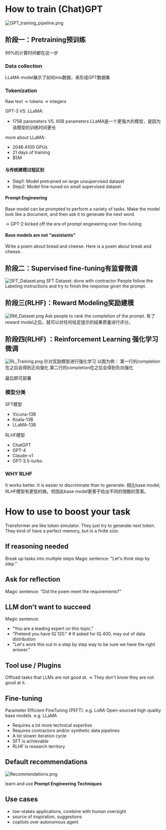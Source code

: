 # How to train (Chat)GPT

![GPT_training_pipeline.png](../imgs/GPT_training_pipeline.png)

## 阶段一：Pretraining预训练

99%的计算时间都在这一步

### Data collection

LLaMA model展示了如何mix数据，来形成GPT数据集

### Tokenization

Raw text -> tokens -> integers

GPT-3 VS. LLaMA:

- 175B parameters VS. 65B parameters
LLaMA是一个更强大的模型，是因为该模型的训练时间更长

more about LLaMA:

- 2046 A100 GPUs
- 21 days of training
- $5M

#### 与传统建模过程区别

- Step1: Model pretrained on large unsupervised dataset
- Step2: Model fine-tuned on small supervised dataset

#### Prompt Engineering

Base model can be prompted to perform a variety of tasks.
Make the model look like a document, and then ask it to generate the next word.

-> GPT-2 kicked off the era of prompt engineering over fine-tuning

#### Base models are not "assistants"

Write a poem about bread and cheese.
Here is a poem about break and cheese.

## 阶段二：Supervised fine-tuning有监督微调

![SFT_Dataset.png](../imgs/SFT_Dataset.png)
SFT Dataset: done with contractor
People follow the Labeling instructions and try to finish the response given the prompt.

## 阶段三(RLHF)：Reward Modeling奖励建模

![RM_Dataset.png](../imgs/RM_Dataset.png)
Ask people to rank the completion of the prompt.
有了reward model之后，就可以对任何给定提示的结果质量进行评分。

## 阶段四(RLHF) ：Reinforcement Learning 强化学习微调

![RL_Training.png](../imgs/RL_Training.png)
针对奖励模型进行强化学习
以图为例：
第一行的completion在之后会得到正向强化
第二行的completion在之后会得到负向强化

最后即可部署

### 模型分类

SFT模型

- Vicuna-13B
- Koala-13B
- LLaMA-13B

RLHF模型

- ChatGPT
- GPT-4
- Claude-v1
- GPT-3.5-turbo

### WHY RLHF

It works better.
It is easier to discriminate than to generate.
相比base model, RLHF模型有更低的熵。但因此base model更善于给出不同的很酷的答案。

# How to use to boost your task

Transformer are like token simulator. They just try to generate next token.
They kind of have a perfect memory, but in a finite size.

## If reasoning needed

Break up tasks into multiple steps
Magic sentence: "Let's think step by step."  

## Ask for reflection

Magic sentence: "Did the poem meet the requirements?"

## LLM don't want to succeed

Magic sentence:

- "You are a leading expert on this topic."
- "Pretend you have IQ 120."  # If asked for IQ 400, may out of data distribution
- "Let's work this out in a step by step way to be sure we have the right answer."

## Tool use / Plugins

Offload tasks that LLMs are not good at.
-> They don't know they are not good at it.

## Fine-tuning

Parameter Efficient FineTuning (PEFT). e.g. LoRA
Open-sourced high quality base models. e.g. LLaMA

- Requires a lot more technical expertise
- Requires contractors and/or synthetic data pipelines
- A lot slower iteration cycle
- SFT is achievable
- RLHF is research territory

## Default recommendations

![Recommendations.png](../imgs/Recommendations.png)

learn and use **Prompt Engineering Techniques**

## Use cases

- low-stakes applications, combine with human oversight
- source of inspiration, suggestions
- copilots over autonomous agent
